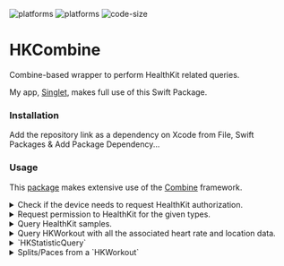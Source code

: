 ![platforms](https://img.shields.io/badge/platforms-iOS-lightgrey)
![platforms](https://img.shields.io/badge/platforms-watchOS-lightgrey)
![code-size](https://img.shields.io/github/languages/code-size/javierdemartin/HKCombine?style=plastic)


# HKCombine

Combine-based wrapper to perform HealthKit related queries.

My app, [Singlet](https://apps.apple.com/app/id1545746941), makes full use of this Swift Package. 

### Installation

Add the repository link as a dependency on Xcode from File, Swift Packages & Add Package Dependency...

### Usage

This [package](https://github.com/apple/swift-package-manager/blob/main/Documentation/Usage.md) makes extensive use of the [Combine](https://developer.apple.com/documentation/combine#) framework.

<details>
 <summary>Check if the device needs to request HealthKit authorization.</summary>

```swift
HKHealthStore()
    .needsAuthorization(for: TYPES_TO_QUERY, toShare: false, toRead: true)
    .replaceError(with: false)
    .sink(receiveValue: { needsAuthorization in
        
        /// Perform an action based on the result
        requestPermissionButtonEnabled = !needsAuthorization
        
    }).store(in: &cancellableBag)
```

</details>

<details>
 <summary>Request permission to HealthKit for the given types. </summary>

```swift
HKHealthStore()
    .requestAuthorization(for: TYPES_TO_QUERY, toShare: false, toRead: true)
    .replaceError(with: false)
    .sink(receiveValue: { finished in
        
        /// Finish the authorization process
        presentMainScreen = true
    }).store(in: &cancellableBag)
```

</details>

<details>
 <summary>Query HealthKit samples.</summary>

```swift
HKHealthStore()
    .get(sample: SAMPLE_TYPE, start: START_RANGE, end: END_RANGE)
    .receive(on: DispatchQueue.main)
    .sink(receiveCompletion: { subscription in
        /// Do something at the subscriber's end of life or error
    }, receiveValue: { samples in
        /// Save samples or do something with them
    }).store(in: &cancellableBag)
```

</details>

<details>
 <summary>Query HKWorkout with all the associated heart rate and location data.</summary>
 
 You can also query for a number of samples instead of using a `Date` range.
 
 Bear in mind that this is an expensive request as it requests both heart rate data and the workout's route from every requested HKWorkout.

```swift

var samples: [HKCWorkoutDetails] = []

HKHealthStore()
    .workouts(type: .running, from: START_RANGE, to: END_RANGE)
    .flatMap({ $0.publisher })
    .flatMap({ $0.workoutWithDetails })
    .receive(on: DispatchQueue.main)
    .sink(receiveCompletion: { comp in
        switch comp {
        case .finished:
            /// `samples` contains all the data asked for
        case .failure(_):
            /// Act on the error
        }
    }, receiveValue: { details in
        samples.append(details)
    })
    .store(in: &cancellableBag)
```

</details>

<details>
 <summary>`HKStatisticQuery`</summary>
 
 The gist of this is to replace the possible error that might surface if the queried sample doesn't have permissions for it with a `nil`, or whatever suits your purpose, before continuing.

```swift

HKHealthStore()
    .statistic(for: HKObjectType.quantityType(forIdentifier: .restingHeartRate)!, with: .discreteAverage, from: Date().startOfMonth!, to: Date())
    .map({ $0.averageQuantity()?.doubleValue(for: UserUnits.shared().heartCountUnits) })
    .replaceError(with: nil)
    .assertNoFailure()
    .receive(on: DispatchQueue.main)
    .assign(to: &$VARIABLE)
```

</details>

<details>
 <summary>Splits/Paces from a `HKWorkout`</summary>
 
 If the `HKWorkout` you're querying has been recorded from an Apple Watch using the native Workouts.app this is straightforward.

```swift

workout.appleWatchPaces
    .receive(on: DispatchQueue.main)
    .replaceError(with: []) 
    .sink(receiveCompletion: { sub in
        
        switch sub {
        
        case .finished:
            break
        case .failure(_):
            fatalError()
        }
    },receiveValue: { events in
        
        /// Work with the received `HKWorkoutEvents`
        
    }).store(in: &bag)
```

There are other times when you want to query paces from an Apple Watch if it exists and default to manual calculations if it fails or they don't exist. This requires access to query `.distanceWalkingRunning` samples.

**NOTE**: These manual calculations, `splits` might have some errors as this is an algorithm where some issues might appear.

**NOTE 2**: Apps like Strava might not produce reliable calculations by the way the save data on `HealthKit`. As far as I know there is no workaround around this. If you have a better solution for this feel free to open a [pull request](https://github.com/javierdemartin/HKCombine/pulls).

```swift

workout.appleWatchPaces
    .receive(on: DispatchQueue.main)
    .replaceError(with: [])
    .flatMap({ applePaces -> AnyPublisher<[HKWorkoutEvent], HKCombineError> in
        
        if applePaces.isEmpty {
            return workout.workout.splits
        } else {
            return Just(applePaces).setFailureType(to: HKCombineError.self).eraseToAnyPublisher()
        }
    })
    
    .sink(receiveCompletion: { sub in
        
        switch sub {
        
        case .finished:
            break
        case .failure(_):
            fatalError()
        }
    },receiveValue: { events in
        
        /// Work with the `HKWorkoutEvents`
        
    }).store(in: &bag)
```

</details>
